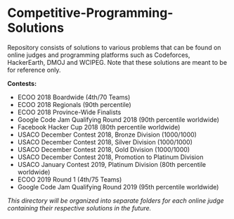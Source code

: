 # Competitive-Programming-Solutions
Repository consists of solutions to various problems that can be found on online judges and programming platforms such as Codeforces, HackerEarth, DMOJ and WCIPEG. Note that these solutions are meant to be for reference only.

**Contests:**
- ECOO 2018 Boardwide (4th/70 Teams)
- ECOO 2018 Regionals (90th percentile)
- ECOO 2018 Province-Wide Finalists
- Google Code Jam Qualifying Round 2018 (90th percentile worldwide)
- Facebook Hacker Cup 2018 (80th percentile worldwide)
- USACO December Contest 2018, Bronze Division (1000/1000)
- USACO December Contest 2018, Silver Division (1000/1000)
- USACO December Contest 2018, Gold Division (1000/1000)
- USACO December Contest 2018, Promotion to Platinum Division
- USACO January Contest 2019, Platinum Division (80th percentile worldwide)
- ECOO 2019 Round 1 (4th/75 Teams)
- Google Code Jam Qualifying Round 2019 (95th percentile worldwide)

*This directory will be organized into separate folders for each online judge containing their respective solutions in the future.*
